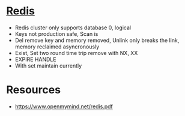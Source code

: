 # [Redis](https://university.redislabs.com)
- Redis cluster only supports database 0, logical
- Keys not production safe, Scan is
- Del remove key and memory removed, Unlink only breaks the link, memory reclaimed asyncronously
- Exist, Set two round time trip remove with NX, XX
- EXPIRE HANDLE
- With set maintain currently

# Resources
- https://www.openmymind.net/redis.pdf